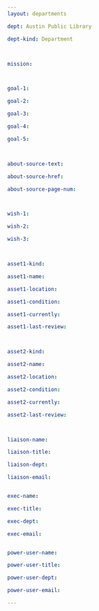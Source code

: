 ```yaml
---
layout: departments

dept: Austin Public Library

dept-kind: Department



mission:



goal-1:

goal-2:

goal-3:

goal-4:

goal-5:



about-source-text:

about-source-href:

about-source-page-num:



wish-1:

wish-2:

wish-3:



asset1-kind:

asset1-name:

asset1-location:

asset1-condition:

asset1-currently:

asset1-last-review:



asset2-kind:

asset2-name:

asset2-location:

asset2-condition:

asset2-currently:

asset2-last-review:



liaison-name:

liaison-title:

liaison-dept:

liaison-email:


exec-name:

exec-title:

exec-dept:

exec-email:


power-user-name:

power-user-title:

power-user-dept:

power-user-email:

---
```

